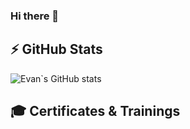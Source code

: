 ### Hi there 👋

## ⚡ GitHub Stats

![Evan`s GitHub stats](https://github-readme-stats.vercel.app/api?username=evanmcclure&show_icons=true)

## 🎓 Certificates & Trainings

<!--START_SECTION:badges-->
<!--END_SECTION:badges-->

<!--
**evanmcclure/evanmcclure** is a ✨ _special_ ✨ repository because its `README.md` (this file) appears on your GitHub profile.

Here are some ideas to get you started:

- 🔭 I’m currently working on ...
- 🌱 I’m currently learning ...
- 👯 I’m looking to collaborate on ...
- 🤔 I’m looking for help with ...
- 💬 Ask me about ...
- 📫 How to reach me: ...
- 😄 Pronouns: ...
- ⚡ Fun fact: ...
-->
